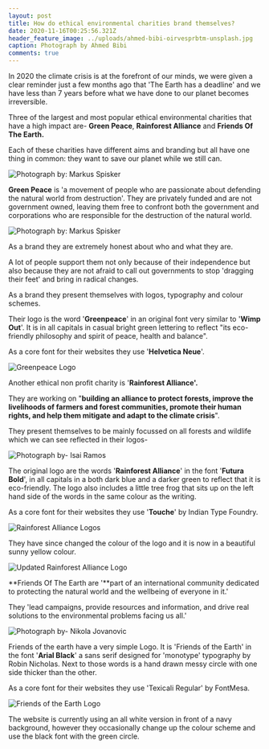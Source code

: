 ```yaml
---
layout: post
title: How do ethical environmental charities brand themselves?
date: 2020-11-16T00:25:56.321Z
header_feature_image: ../uploads/ahmed-bibi-oirvesprbtm-unsplash.jpg
caption: Photograph by Ahmed Bibi
comments: true
---
```

In 2020 the climate crisis is at the forefront of our minds, we were given a clear reminder just a few months ago that 'The Earth has a deadline' and we have less than 7 years before what we have done to our planet becomes irreversible. 

Three of the largest and most popular ethical environmental charities that have a high impact are- **Green Peace**, **Rainforest Alliance** and **Friends Of The Earth.**

Each of these charities have different aims and branding but all have one thing in common: they want to save our planet while we still can.

![Photograph by: Markus Spisker](../uploads/markus-spiske-r1bs0pzlr1m-unsplash.jpg)

**Green Peace** is 'a movement of people who are passionate about defending the natural world from destruction'. They are privately funded and are not government owned, leaving them free to confront both the government and corporations who are responsible for the destruction of the natural world. 

![Photograph by: Markus Spisker](../uploads/markus-spiske-dkgjswobgpy-unsplash.jpg)

As a brand they are extremely honest about who and what they are. 

A lot of people support them not only because of their independence but also because they are not afraid to call out governments to stop 'dragging their feet' and bring in radical changes. 

As a brand they present themselves with logos, typography and colour schemes. 

Their logo is the word '**Greenpeace**' in an original font very similar to '**Wimp Out**'. It is in all capitals in casual bright green lettering to reflect "its eco-friendly philosophy and spirit of peace, health and balance".

As a core font for their websites they use '**Helvetica Neue**'.

![Greenpeace Logo](../uploads/greenpeacelogo.png)

Another ethical non profit charity is '**Rainforest Alliance'.** 

They are working on "**building an alliance to protect forests, improve the livelihoods of farmers and forest communities, promote their human rights, and help them mitigate and adapt to the climate crisis**".

They present themselves to be mainly focussed on all forests and wildlife which we can see reflected in their logos- 

![Photograph by- Isai Ramos](../uploads/isai-ramos-2woicgqv_u4-unsplash.jpg)

The original logo are the words '**Rainforest Alliance**' in the font '**Futura Bold**', in all capitals in a both dark blue and a darker green to reflect that it is eco-friendly. The logo also includes a little tree frog that sits up on the left hand side of the words in the same colour as the writing. 

As a core font for their websites they use '**Touche**' by Indian Type Foundry.

![Rainforest Alliance Logos](../uploads/rainforest-alliance-logo_and_seal.png)

They have since changed the colour of the logo and it is now in a beautiful sunny yellow colour. 

![Updated Rainforest Alliance Logo](../uploads/yellow.png)

**Friends Of The Earth are '**part of an international community dedicated to protecting the natural world and the wellbeing of everyone in it.'

They 'lead campaigns, provide resources and information, and drive real solutions to the environmental problems facing us all.'

![Photograph by- Nikola Jovanovic](../uploads/nikola-jovanovic-obok3f8buky-unsplash.jpg)

Friends of the earth have a very simple Logo. It is 'Friends of the Earth' in the font '**Arial Black**' a sans serif designed for 'monotype' typography by Robin Nicholas. Next to those words is a hand drawn messy circle with one side thicker than the other. 

As a core font for their websites they use 'Texicali Regular' by FontMesa.

![Friends of the Earth Logo](../uploads/friendsoftheearth.png)

The website is currently using an all white version in front of a navy background, however they occasionally change up the colour scheme and use the black font with the green circle. 

![]()